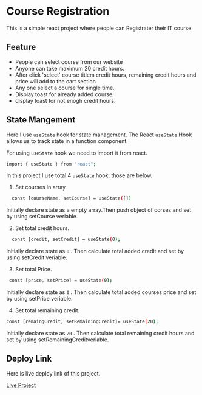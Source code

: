 
# Course Registration 

This is a simple react project where people can Registrater their IT course.



## Feature
- People can select course from our website
- Anyone can take maximum 20 credit hours.
- After click 'select' course titlem credit hours, remaining credit hours and price will add to the cart section
- Any one select a course for single time.
- Display toast for already added course.
- display toast for not enogh credit hours.


## State Mangement

Here I use `useState` hook for state management. The React `useState` Hook allows us to track state in a function component.

For using `useState` hook we need to import it from react.

```bash
import { useState } from "react";
```

In this project I use total 4 `useState` hook, those are below.

1. Set courses in array
```bash
  const [courseName, setCourse] = useState([])
```

Initially declare state as a empty array.Then push object of corses and set by using setCourse veriable.

2. Set total credit hours.
```bash
  const [credit, setCredit] = useState(0);
```
Initially declare state as `0` . Then calculate total added credit and set by using setCredit veriable.

3. Set total Price.
```bash
 const [price, setPrice] = useState(0);
```
Initially declare state as `0` . Then calculate total added courses price and set by using setPrice veriable.

4. Set total remaining credit.
```bash
const [remaingCredit, setRemainingCredit]= useState(20);
```
Initially declare state as `20` . Then calculate total remaining credit hours and set by using setRemainingCreditveriable.





## Deploy Link

 Here is live deploy link of this project.

 [Live Project](https://rainbow-quokka-cb2a45.netlify.app)